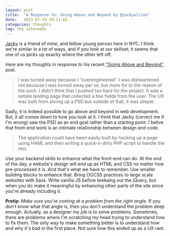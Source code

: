 ```yaml
---
layout: post
title:  "A Response to: Going Above and Beyond by @jackyalcine"
date:   2013-07-29 19:11:02
categories: thoughts
tag: the interwebz
---
```


[Jacky](http://jalcine.me/) is a friend of mine, and fellow young person here in NYC. I think we're similar in a lot of ways, and if you look at our skillset, it seems that one of us picks up exactly where the other left off.

Here are my thoughts in response to his recent ["Going Above and Beyond"](http://blog.jalcine.me/2013/07/26/going-above-and-beyond.html) post.

>  I was turned away because I “overengineered”. I was disheartened not because I was turned away per se, but more for to the reason of the such. I didn’t think that I pushed too hard for the project. It was a simple landing page that collected a few fields from the user. The UX was built from slicing up a PSD but outside of that, it was simple.

Sadly, it is indeed possible to go above and beyond in web development. But, it all comes down to how you look at it. I think that Jacky (correct me if I'm wrong) saw the PSD as an end goal rather than a starting point. I belive that front-end work is an intimate relationship between design and code.

> The application could have been easily built by hacking up a page using HAML and then writing a quick-n-dirty PHP script to handle the rest.

Use your backend skills to enhance what the front-end can do. At the end of the day, a website's design will end up as HTML and CSS no matter how pre-processed it is. And that's what we have to remember. Use smaller building blocks to enhance that. Bring OOCSS practices to large scale websites with Sass. Write vanilla JS before brekaing out the jQuery, but when you do make it meaningful by enhancing other parts of the site since you're already including it.


**Protip**: *Make sure you're coming at a problem from the right angle.* If you don't know what that angle is, then you don't understand the problem deep enough. Actually, as a designer my job is to solve problems. Sometimes, there are problems where I'm scratching my head trying to understand how to fix them. The only way to make something better is to understand how and why it's bad in the first place. Not sure how this ended up as a UX rant.
